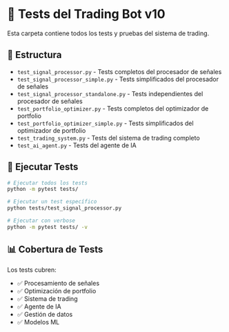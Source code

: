# 🧪 Tests del Trading Bot v10

Esta carpeta contiene todos los tests y pruebas del sistema de trading.

## 📁 Estructura

- `test_signal_processor.py` - Tests completos del procesador de señales
- `test_signal_processor_simple.py` - Tests simplificados del procesador de señales
- `test_signal_processor_standalone.py` - Tests independientes del procesador de señales
- `test_portfolio_optimizer.py` - Tests completos del optimizador de portfolio
- `test_portfolio_optimizer_simple.py` - Tests simplificados del optimizador de portfolio
- `test_trading_system.py` - Tests del sistema de trading completo
- `test_ai_agent.py` - Tests del agente de IA

## 🚀 Ejecutar Tests

```bash
# Ejecutar todos los tests
python -m pytest tests/

# Ejecutar un test específico
python tests/test_signal_processor.py

# Ejecutar con verbose
python -m pytest tests/ -v
```

## 📊 Cobertura de Tests

Los tests cubren:
- ✅ Procesamiento de señales
- ✅ Optimización de portfolio
- ✅ Sistema de trading
- ✅ Agente de IA
- ✅ Gestión de datos
- ✅ Modelos ML
